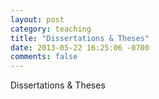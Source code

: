 ```yaml
---
layout: post
category: teaching
title: "Dissertations & Theses"
date: 2013-05-22 16:25:06 -0700
comments: false
---
```


Dissertations & Theses

